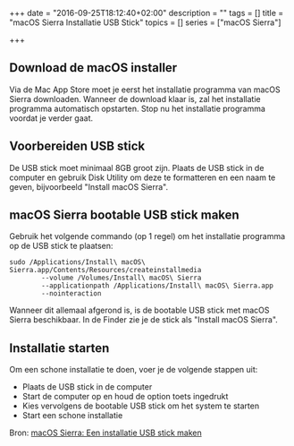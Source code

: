 +++
date = "2016-09-25T18:12:40+02:00"
description = ""
tags = []
title = "macOS Sierra Installatie USB Stick"
topics = []
series = ["macOS Sierra"]

+++

## Download de macOS installer

Via de Mac App Store moet je eerst het installatie programma van macOS Sierra downloaden. Wanneer de download klaar is, zal het installatie programma automatisch opstarten. Stop nu het installatie programma voordat je verder gaat.

<!--more-->

## Voorbereiden USB stick

De USB stick moet minimaal 8GB groot zijn. Plaats de USB stick in de computer en gebruik Disk Utility om deze te formatteren en een naam te geven, bijvoorbeeld "Install macOS Sierra".

## macOS Sierra bootable USB stick maken

Gebruik het volgende commando (op 1 regel) om het installatie programma op de USB stick te plaatsen:

```
sudo /Applications/Install\ macOS\ Sierra.app/Contents/Resources/createinstallmedia
        --volume /Volumes/Install\ macOS\ Sierra
        --applicationpath /Applications/Install\ macOS\ Sierra.app
        --nointeraction
```

Wanneer dit allemaal afgerond is, is de bootable USB stick met macOS Sierra beschikbaar. In de Finder zie je de stick als "Install macOS Sierra".

## Installatie starten

Om een schone installatie te doen, voer je de volgende stappen uit:

 * Plaats de USB stick in de computer
 * Start de computer op en houd de <span class="key">option</span> toets ingedrukt
 * Kies vervolgens de bootable USB stick om het system te starten
 * Start een schone installatie

Bron: [macOS Sierra: Een installatie USB stick maken](https://www.appletips.nl/bootable-usb-stick-macos-sierra/)


